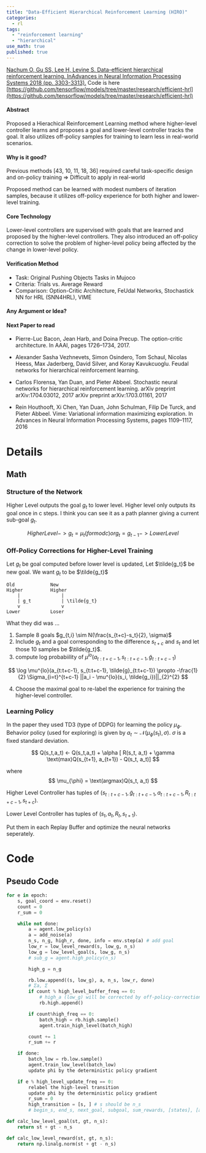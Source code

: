 ```yaml
---
title: "Data-Efficient Hierarchical Reinforcement Learning (HIRO)"
categories:
  - rl
tags:
  - "reinforcement learning"
  - "hierarchical"
use_math: true
published: true
---
```


[Nachum O, Gu SS, Lee H, Levine S. Data-efficient hierarchical reinforcement learning. InAdvances in Neural Information Processing Systems 2018 (pp. 3303-3313).](https://arxiv.org/abs/1805.08296)
Code is here [https://github.com/tensorflow/models/tree/master/research/efficient-hrl](https://github.com/tensorflow/models/tree/master/research/efficient-hrl)

####  Abstract
Proposed a Hierachical Reinforcement Learning method where higher-level controller learns and proposes a goal and lower-level controller tracks the goal. It also utilizes off-policy samples for training to learn less in real-world scenarios.

#### Why is it good?
Previous methods  [43, 10, 11, 18, 36] required careful task-specific design and on-policy training => Difficult to apply in real-world

Proposed method can be learned with modest numbers of iteration samples, because it utilizes off-policy experience for both higher and lower-level training.

#### Core Technology
Lower-level controllers are supervised with goals that are learned and proposed by the higher-level controllers.
They also introduced an off-policy correction to solve the problem of higher-level policy being affected by the change in lower-level policy.

#### Verification Method
- Task: Original Pushing Objects Tasks in Mujoco
- Criteria: Trials vs. Average Reward
- Comparison: Option-Critic Architecture, FeUdal Networks, Stochastick NN for HRL (SNN4HRL), VIME

#### Any Argument or Idea?

#### Next Paper to read
- Pierre-Luc Bacon, Jean Harb, and Doina Precup. The option-critic architecture. In AAAI, pages 1726–1734, 2017.

- Alexander Sasha Vezhnevets, Simon Osindero, Tom Schaul, Nicolas Heess, Max Jaderberg, David Silver, and Koray Kavukcuoglu. Feudal networks for hierarchical reinforcement learning.

-  Carlos Florensa, Yan Duan, and Pieter Abbeel. Stochastic neural networks for hierarchical reinforcement learning. arXiv preprint arXiv:1704.03012, 2017 arXiv preprint arXiv:1703.01161, 2017

- Rein Houthooft, Xi Chen, Yan Duan, John Schulman, Filip De Turck, and Pieter Abbeel. Vime: Variational information maximizing exploration. In Advances in Neural Information Processing Systems, pages 1109–1117, 2016



# Details
## Math
### Structure of the Network
Higher Level outputs the goal $g_t$ to lower level.
Higher level only outputs its goal once in c steps.
I think you can see it as a path planner giving a current sub-goal $g_t$.


$$
Higher Level -> g_t = \mu_t  (for mod c) or g_t = g_{t-1} -> Lower Level
$$


### Off-Policy Corrections for Higher-Level Training
Let $g_t$ be goal computed before lower level is updated,
Let $\tilde{g_t}$ be new goal.
We want $g_t$ to be $\tilde{g_t}$
```
Old             New
Higher          Higher
    |               |
    | g_t           | \tilde{g_t}
    v               v
Lower           Loser
```

What they did was ...


1. Sample 8 goals  $g_{t,i} \sim N(\frac{s_{t+c}-s_t}{2}, \sigma)$
2. Include $g_t$ and a goal corresponding to the difference $s_{t+c}$ and $s_t$ and let those 10 samples be $\tilde{g_t}$.
3. compute log probabiility of $\mu^{lo}(a_{t:t+c-1}, s_{t:t+c-1}, \tilde{g}_{t:t+c-1})$

$$
\log \mu^{lo}(a_{t:t+c-1}, s_{t:t+c-1}, \tilde{g}_{t:t+c-1}) \propto -\frac{1}{2} \Sigma_{i=t}^{t+c-1}  ||a_i - \mu^{lo}(s_i, \tilde{g_i})||_{2}^{2}
$$

4. Choose the maximal goal to re-label the experience for training the higher-level controller.


### Learning Policy
In the paper they used TD3 (type of DDPG) for learning the policy $\mu_{\phi}$.
Behavior policy (used for exploring) is given by $a_t \sim \mathcal{N}(\mu_{\phi}(s_t), \sigma)$. $\sigma$ is a fixed standard deviation.

$$
Q(s_t,a_t) <- Q(s_t,a_t) + \alpha [ R(s_t, a_t) + \gamma \text(max)Q(s_{t+1}, a_{t+1}) - Q(s_t, a_t)]
$$

where
$$
\mu_{\phi} = \text(argmax)Q(s_t, a_t)
$$

Higher Level Controller has tuples of $(s_{t:t+c-1}, \tilde{g}_{t:t+c-1}, a_{t:t+c-1}, R_{t:t+c-1}, s_{t+c})$.

Lower Level Controller has tuples of $(s_t, a_t, R_t, s_{t+1})$.

Put them in each Replay Buffer and optimize the neural networks seperately.

# Code
## Pseudo Code

```python
for e in epoch:
    s, goal_coord = env.reset()
    count = 0
    r_sum = 0

    while not done:
        a = agent.low_policy(s)
        a = add_noise(a)
        n_s, n_g, high_r, done, info = env.step(a) # add goal
        low_r = low_level_reward(s, low_g, n_s)
        low_g = low_level_goal(s, low_g, n_s)
        # sub_g = agent.high_policy(n_s)

        high_g = n_g

        rb.low.append((s, low_g), a, n_s, low_r, done)
        # Σa, Σ
        if count % high_level_buffer_freq == 0:
            # high_a (low_g) will be corrected by off-policy-correction
            rb.high.append()

        if count%high_freq == 0:
            batch_high = rb.high.sample()
            agent.train_high_level(batch_high)

        count += 1
        r_sum += r

    if done:
        batch_low = rb.low.sample()
        agent.train_low_level(batch_low)
        update phi by the deterministic policy gradient

    if e % high_level_update_freq == 0:
        relabel the high-level transition
        update phi by the deterministic policy gradient
        r_sum = 0
        high_transition = [s, ] # s should be n_s
        # begin_s, end_s, next_goal, subgoal, sum_rewards, [states], [actions]
```

```python
def calc_low_level_goal(st, gt, n_s):
    return st + gt - n_s

def calc_low_level_reward(st, gt, n_s):
    return np.linalg.norm(st + gt - n_s)
```
